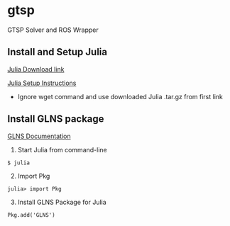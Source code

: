 # gtsp
GTSP Solver and ROS Wrapper

## Install and Setup Julia
<a href="https://julialang.org/downloads/">Julia Download link</a>

<a href="https://ferrolho.github.io/blog/2019-01-26/how-to-install-julia-on-ubuntu">Julia Setup Instructions</a>
* Ignore wget command and use downloaded Julia .tar.gz from first link

## Install GLNS package
<a href="https://ece.uwaterloo.ca/~sl2smith/GLNS/">GLNS Documentation</a>
1. Start Julia from command-line
```
$ julia
```
2. Import Pkg
```
julia> import Pkg
```
3. Install GLNS Package for Julia
```
Pkg.add('GLNS')
```
